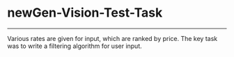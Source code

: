# newGen-Vision-Test-Task
_______

Various rates are given for input, which are ranked by price.
The key task was to write a filtering algorithm for user input.
